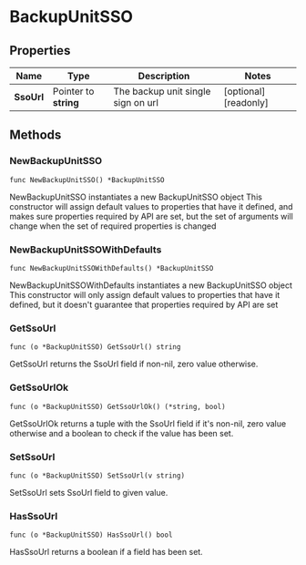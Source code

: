 # BackupUnitSSO

## Properties

|Name | Type | Description | Notes|
|------------ | ------------- | ------------- | -------------|
|**SsoUrl** | Pointer to **string** | The backup unit single sign on url | [optional] [readonly] |

## Methods

### NewBackupUnitSSO

`func NewBackupUnitSSO() *BackupUnitSSO`

NewBackupUnitSSO instantiates a new BackupUnitSSO object
This constructor will assign default values to properties that have it defined,
and makes sure properties required by API are set, but the set of arguments
will change when the set of required properties is changed

### NewBackupUnitSSOWithDefaults

`func NewBackupUnitSSOWithDefaults() *BackupUnitSSO`

NewBackupUnitSSOWithDefaults instantiates a new BackupUnitSSO object
This constructor will only assign default values to properties that have it defined,
but it doesn't guarantee that properties required by API are set

### GetSsoUrl

`func (o *BackupUnitSSO) GetSsoUrl() string`

GetSsoUrl returns the SsoUrl field if non-nil, zero value otherwise.

### GetSsoUrlOk

`func (o *BackupUnitSSO) GetSsoUrlOk() (*string, bool)`

GetSsoUrlOk returns a tuple with the SsoUrl field if it's non-nil, zero value otherwise
and a boolean to check if the value has been set.

### SetSsoUrl

`func (o *BackupUnitSSO) SetSsoUrl(v string)`

SetSsoUrl sets SsoUrl field to given value.

### HasSsoUrl

`func (o *BackupUnitSSO) HasSsoUrl() bool`

HasSsoUrl returns a boolean if a field has been set.



